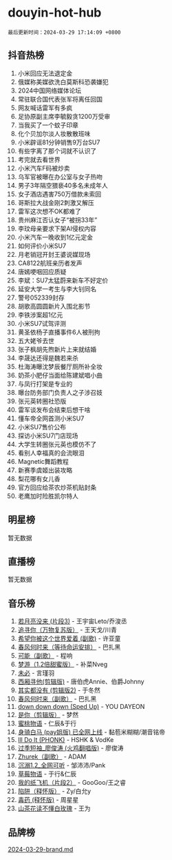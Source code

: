 # douyin-hot-hub

`最后更新时间：2024-03-29 17:14:09 +0800`

## 抖音热榜

1. 小米回应无法退定金
1. 俄媒称美媒欲洗白莫斯科恐袭嫌犯
1. 2024中国网络媒体论坛
1. 常驻联合国代表张军将离任回国
1. 网友喊话雷军有多疯
1. 足协原副主席李毓毅贪1200万受审
1. 当我买了一个蚊子印章
1. 化个贝加尔淡人妆散散班味
1. 小米辟谣81分钟销售9万台SU7
1. 有些字离了那个词就不认识了
1. 考完就去看世界
1. 小米汽车F码被炒卖
1. 乌军官被曝在办公室与女子热吻
1. 男子3年隔空猥亵40多名未成年人
1. 女子酒店遇害750万借款未索回
1. 哥斯拉大战金刚2刺激又解压
1. 雷军这次想不OK都难了
1. 贵州麻江否认女子“被拐33年”
1. 李玟母亲要求下架AI侵权内容
1. 小米汽车一晚收到1亿元定金
1. 如何评价小米SU7
1. 月老销冠开封王婆说媒现场
1. CA8122航班亲历者发声
1. 唐嫣哽咽回应质疑
1. 李斌：SU7太猛蔚来新车不好定价
1. 延安大学一考生与李大钊同名
1. 警号052339封存
1. 胡歌高圆圆新片入围北影节
1. 李铁涉案超1亿元
1. 小米SU7试驾评测
1. 黄圣依杨子直播事件6人被刑拘
1. 五大姥爷去世
1. 张子枫胡先煦新片上来就结婚
1. 李晟达还得是魏若来杀
1. 杜海涛曝沈梦辰餐厅厕所补全妆
1. 奶茶小肥仔当面给陈建斌唱小曲
1. 与凤行打架是专业的
1. 曝台防务部门负责人之子涉召妓
1. 张元英转圈社恐版
1. 雷军谈发布会结束后想干啥
1. 懂车帝全网首测小米SU7
1. 小米SU7售价公布
1. 探访小米SU7门店现场
1. 大学生转圈张元英也模仿不了
1. 看别人幸福真的会流眼泪
1. Magnetic舞蹈教程
1. 新赛季虞姬出装攻略
1. 梨花哪有女儿香
1. 官方回应给茶农炒茶机贴封条
1. 老鹰加时险胜凯尔特人

## 明星榜

暂无数据

## 直播榜

暂无数据

## 音乐榜

1. [若月亮没来 (片段3)](https://sf5-hl-cdn-tos.douyinstatic.com/obj/tos-cn-ve-2774/okfyEUsGW1B1ovJi5JiN9IjvAT2lMwA054GoEB) - 王宇宙Leto/乔浚丞
1. [追寻你（万物复苏版）](https://sf5-hl-cdn-tos.douyinstatic.com/obj/tos-cn-ve-2774/oYeAZJsbjIDit9APmBg8u6uDUQnHmoCf3gbo74) - 王天戈/川青
1. [希望你被这个世界爱着 (副歌)](https://sf3-cdn-tos.douyinstatic.com/obj/tos-cn-ve-2774/oUHCmWQfZlE3QQBKBeD8rCFLpJzPgCpImhsxMt) - 许亚童
1. [春风何时来（等待命运安排）](https://sf5-hl-cdn-tos.douyinstatic.com/obj/tos-cn-ve-2774/oICBNbD3gelMfB4WgiD1KI2jQtXZE2FgHLwtsl) - 巴扎黑
1. [可能（副歌）](https://sf5-hl-cdn-tos.douyinstatic.com/obj/tos-cn-ve-2774/cde1731888894259b333569393c2fb51) - 程响
1. [梦游（1.2倍甜蜜版）](https://sf5-hl-cdn-tos.douyinstatic.com/obj/tos-cn-ve-2774/o4gyAUm8hwufoEABmwVIiQtHsFuGzAEEWtNMzo) - 补菜Nveg
1. [未必](https://sf5-hl-cdn-tos.douyinstatic.com/obj/tos-cn-ve-2774/ogntQMFnKQDZUgTCYuJgfLEtleYZZFxBQqhhFB) - 言瑾羽
1. [西厢寻他(剪辑版)](https://sf5-hl-cdn-tos.douyinstatic.com/obj/tos-cn-ve-2774/oUsAVfAQKlRNxEv5qxvIB8o5qmIWUcXbzJKJhw) - 唐伯虎Annie、伯爵Johnny
1. [其实都没有 (剪辑版2)](https://sf5-hl-cdn-tos.douyinstatic.com/obj/tos-cn-ve-2774/oEBNQenHZtBhxYjGgUDQk0BCHTigQafgFlbQ7k) - 于冬然
1. [春风何时来（副歌）](https://sf5-hl-cdn-tos.douyinstatic.com/obj/tos-cn-ve-2774/ow7tbAiAWI2giBUrmu0hMMh3UYP3ZXdbDYiXd) - 巴扎黑
1. [down down down (Sped Up)](https://sf6-cdn-tos.douyinstatic.com/obj/tos-cn-ve-2774/ow80iABiXIO9DsFwK6WeZKMaJRi3BPJAotDy8m) - YOU DAYEON
1. [是你（剪辑版）](https://sf6-cdn-tos.douyinstatic.com/obj/tos-cn-ve-2774/46019dae783c4c969944217fe1cfafc4) - 梦然
1. [蜜桃物语](https://sf5-hl-cdn-tos.douyinstatic.com/obj/tos-cn-ve-2774/oIhOSCZtIACtYU4XQkngiW9kCBfVD1Fz9IYeqL) - 仁辰&于行
1. [身骑白马 (pay姐版) 已全网上线](https://sf5-hl-cdn-tos.douyinstatic.com/obj/tos-cn-ve-2774/oQLO5ZgLsFkaDhdIIveF2zUCgfweY0gWaH4AQG) - 黏苞米糊糊/潮音铭帝
1. [lll Do lt (PHONK)](https://sf5-hl-cdn-tos.douyinstatic.com/obj/tos-cn-ve-2774/osfNbddrZl4hIgEDk6kFftBDBJ1X8MZxH1QCOB) - HSHK & VodKe
1. [过季短袖_廖俊涛 (火鸡翻唱版)](https://sf5-hl-cdn-tos.douyinstatic.com/obj/tos-cn-ve-2774/ogQVJl0tRBKxQgZji7YClFEBrVDeHpPTWfCZbQ) - 廖俊涛
1. [Zhurek（副歌）](https://sf6-cdn-tos.douyinstatic.com/obj/tos-cn-ve-2774/ooQm8FBZQDlf0btEYgVpCcSCQfrdJGBEKZYBGS) - ADAM
1. [沉溺1.2_全网可听](https://sf5-hl-cdn-tos.douyinstatic.com/obj/tos-cn-ve-2774/ok2QoiBqsWAX9McZmWiI9gAB0EzwD4Xj6yfmtH) - 邹沛沛/Pank
1. [草莓物语](https://sf5-hl-cdn-tos.douyinstatic.com/obj/tos-cn-ve-2774/okynhJ7jEAIIZBfsLgYMEI8QC3WbQNN66RKzhT) - 于行&仁辰
1. [我的纸飞机（片段2）](https://sf5-hl-cdn-tos.douyinstatic.com/obj/tos-cn-ve-2774/oM2ZrKcg2CD5AeRB2gkeXOFB1IxAGJdZPazYHf) - GooGoo/王之睿
1. [陷阱（释怀版）](https://sf3-cdn-tos.douyinstatic.com/obj/tos-cn-ve-2774/oE8C21LeZrzKLDFfQYgMzx4GAIHageG5IzayY7) - Zy/白允y
1. [毒药 (释怀版)](https://sf6-cdn-tos.douyinstatic.com/obj/tos-cn-ve-2774/oYILMEAzspdZBIzy4frJNB8ZHPHWAhiwowd4Ad) - 周星星
1. [山茶花读不懂白玫瑰](https://sf5-hl-cdn-tos.douyinstatic.com/obj/tos-cn-ve-2774/osfn8B7DktrRHEPJgPCfDbw7QDQEkwC16BxZg9) - 王为

## 品牌榜

[2024-03-29-brand.md](2024-03-29-brand.md)
